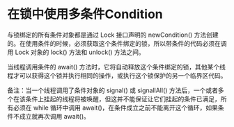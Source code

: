 # 在锁中使用多条件Condition
与锁绑定的所有条件对象都是通过 Lock 接口声明的 newCondition() 方法创建的。在使用条件的时候，必须获取这个条件绑定的锁，所以带条件的代码必须在调用 Lock 对象的 lock() 方法和 unlock() 方法之间。

当线程调用条件的 await() 方法时，它将自动释放这个条件绑定的锁，其他某个线程才可以获得这个锁并执行相同的操作，或执行这个锁保护的另一个临界区代码。

备注：当一个线程调用了条件对象的 signal() 或 signallAll() 方法后，一个或者多个在该条件上挂起的线程将被唤醒，但这并不能保证让它们挂起的条件已满足，所有必须在 while 循环中调用 await()，在条件成立之前不能离开这个循环，如果条件不成立就再次调用 await()。

